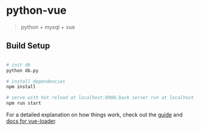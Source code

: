 # python-vue

> python + mysql + vue

## Build Setup

``` bash

# init db
python db.py

# install dependencies
npm install

# serve with hot reload at localhost:8080,back server run at localhost:5000
npm run start

```

For a detailed explanation on how things work, check out the [guide](http://vuejs-templates.github.io/webpack/) and [docs for vue-loader](http://vuejs.github.io/vue-loader).

